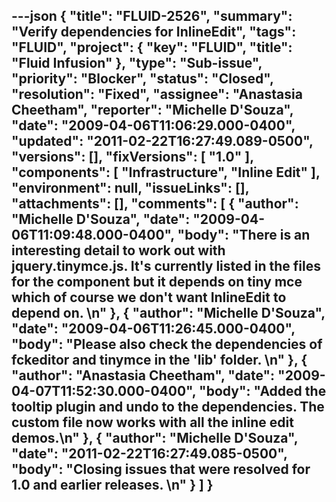 ---json
{
  "title": "FLUID-2526",
  "summary": "Verify dependencies for InlineEdit",
  "tags": "FLUID",
  "project": {
    "key": "FLUID",
    "title": "Fluid Infusion"
  },
  "type": "Sub-issue",
  "priority": "Blocker",
  "status": "Closed",
  "resolution": "Fixed",
  "assignee": "Anastasia Cheetham",
  "reporter": "Michelle D'Souza",
  "date": "2009-04-06T11:06:29.000-0400",
  "updated": "2011-02-22T16:27:49.089-0500",
  "versions": [],
  "fixVersions": [
    "1.0"
  ],
  "components": [
    "Infrastructure",
    "Inline Edit"
  ],
  "environment": null,
  "issueLinks": [],
  "attachments": [],
  "comments": [
    {
      "author": "Michelle D'Souza",
      "date": "2009-04-06T11:09:48.000-0400",
      "body": "There is an interesting detail to work out with jquery.tinymce.js. It's currently listed in the files for the component but it depends on tiny mce which of course we don't want InlineEdit to depend on.&#x20;\n"
    },
    {
      "author": "Michelle D'Souza",
      "date": "2009-04-06T11:26:45.000-0400",
      "body": "Please also check the dependencies of fckeditor and tinymce in the 'lib' folder. &#x20;\n"
    },
    {
      "author": "Anastasia Cheetham",
      "date": "2009-04-07T11:52:30.000-0400",
      "body": "Added the tooltip plugin and undo to the dependencies. The custom file now works with all the inline edit demos.\n"
    },
    {
      "author": "Michelle D'Souza",
      "date": "2011-02-22T16:27:49.085-0500",
      "body": "Closing issues that were resolved for 1.0 and earlier releases.&#x20;\n"
    }
  ]
}
---

        